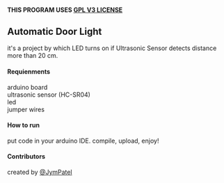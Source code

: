 #### THIS PROGRAM USES [GPL V3 LICENSE](../../LICENSE)

## Automatic Door Light
it's a project by which LED turns on if Ultrasonic Sensor detects distance more than 20 cm.  

#### Requienments
arduino board  
ultrasonic sensor (HC-SR04)  
led  
jumper wires  

#### How to run
put code in your arduino IDE.
compile, upload, enjoy!

#### Contributors
created by [@JymPatel](https://github.com/JymPatel)  
